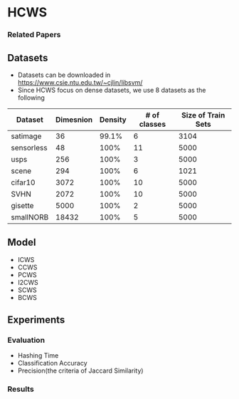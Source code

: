 # HCWS

### Related Papers


## Datasets 
 - Datasets can be downloaded in https://www.csie.ntu.edu.tw/~cjlin/libsvm/
 - Since HCWS focus on dense datasets, we use 8 datasets as the following
 
 |Dataset|Dimesnion|Density|# of classes|Size of Train Sets|
 |---|---|---|---|---|
 |satimage|36|99.1%|6|3104|
 |sensorless|48|100%|11|5000|
 |usps|256|100%|3|5000|
 |scene|294|100%|6|1021|
 |cifar10|3072|100%|10|5000|
 |SVHN|2072|100%|10|5000|
 |gisette|5000|100%|2|5000|
 |smallNORB|18432|100%|5|5000|
 
## Model
 - ICWS
 - CCWS
 - PCWS
 - I2CWS
 - SCWS
 - BCWS

## Experiments
### Evaluation
 - Hashing Time
 - Classification Accuracy
 - Precision(the criteria of Jaccard Similarity)

### Results
